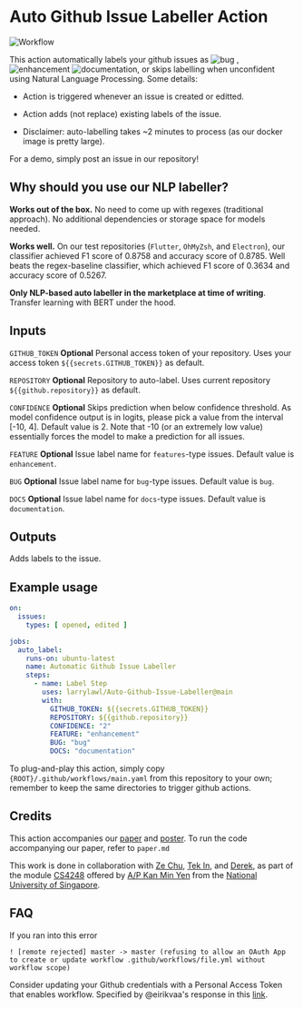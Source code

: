 # Auto Github Issue Labeller Action
![Workflow](https://github.com/larrylawl/Auto-Github-Issue-Labeller/actions/workflows/main.yml/badge.svg)

This action automatically labels your github issues as ![bug](https://img.shields.io/badge/-bug-f00.svg)
, ![enhancement](https://img.shields.io/badge/-enhancement-32a4a8.svg)
![documentation](https://img.shields.io/badge/-documentation-informational), or skips labelling when unconfident using
Natural Language Processing. Some details:

- Action is triggered whenever an issue is created or editted.

- Action adds (not replace) existing labels of the issue.

- Disclaimer: auto-labelling takes ~2 minutes to process (as our docker image is pretty large).

For a demo, simply post an issue in our repository!

## Why should you use our NLP labeller?

**Works out of the box.** No need to come up with regexes (traditional approach). No additional dependencies or storage space for models needed.

**Works well.** On our test repositories (`Flutter`, `OhMyZsh`, and `Electron`), our classifier achieved F1 score of
0.8758 and accuracy score of 0.8785. Well beats the regex-baseline classifier, which achieved F1 score of 0.3634 and
accuracy score of 0.5267.

**Only NLP-based auto labeller in the marketplace at time of writing**. Transfer learning with BERT under the hood.

## Inputs

`GITHUB_TOKEN`
**Optional** Personal access token of your repository. Uses your access token `${{secrets.GITHUB_TOKEN}}` as default.

`REPOSITORY`
**Optional** Repository to auto-label. Uses current repository `${{github.repository}}` as default.

`CONFIDENCE`
**Optional** Skips prediction when below confidence threshold. As model confidence output is in logits, please pick a
value from the interval [-10, 4]. Default value is 2. Note that -10 (or an extremely low value) essentially forces the
model to make a prediction for all issues.

`FEATURE`
**Optional** Issue label name for `features`-type issues. Default value is `enhancement`.

`BUG`
**Optional** Issue label name for `bug`-type issues. Default value is `bug`.

`DOCS`
**Optional** Issue label name for `docs`-type issues. Default value is `documentation`.

## Outputs

Adds labels to the issue.

## Example usage

```yaml
on:
  issues:
    types: [ opened, edited ]

jobs:
  auto_label:
    runs-on: ubuntu-latest
    name: Automatic Github Issue Labeller
    steps:
      - name: Label Step
        uses: larrylawl/Auto-Github-Issue-Labeller@main
        with:
          GITHUB_TOKEN: ${{secrets.GITHUB_TOKEN}}
          REPOSITORY: ${{github.repository}}
          CONFIDENCE: "2"
          FEATURE: "enhancement"
          BUG: "bug"
          DOCS: "documentation"

```

To plug-and-play this action, simply copy `{ROOT}/.github/workflows/main.yaml` from this repository to your own;
remember to keep the same directories to trigger github actions.

## Credits

This action accompanies our [paper](report.pdf) and [poster](poster.pdf). To run the code accompanying our paper, refer to
`paper.md`

This work is done in collaboration with [Ze Chu](https://github.com/LiuZechu), [Tek In](https://github.com/0WN463),
and [Derek](https://github.com/Derek-Hardy), as part of the module [CS4248](https://knmnyn.github.io/cs4248-2020/)
offered by [A/P Kan Min Yen](https://www.comp.nus.edu.sg/~kanmy/) from
the [National University of Singapore](https://www.comp.nus.edu.sg).

## FAQ

If you ran into this error 

`! [remote rejected] master -> master (refusing to allow an OAuth App to create or update workflow .github/workflows/file.yml without workflow scope)`

Consider updating your Github credentials with a Personal Access Token that enables workflow. Specified by
@eirikvaa's response in this [link](https://stackoverflow.com/questions/64059610/how-to-resolve-refusing-to-allow-an-oauth-app-to-create-or-update-workflow-on#_=_).